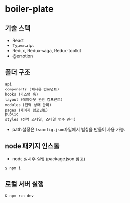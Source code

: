 # boiler-plate

## 기술 스택

-   React
-   Typescript
-   Redux, Redux-saga, Redux-toolkit
-   @emotion

## 폴더 구조

```
api
components (재사용 컴포넌트)
hooks (커스텀 훅)
layout (레이아웃 관련 컴포넌트)
modules (전역 상태 관리)
pages (페이지 컴포넌트)
public
styles (전역 스타일, 스타일 변수 관리)
```

-   path 설정은 `tsconfig.json`파일에서 별칭을 만들어 사용 가능.

## node 패키지 인스톨

-   node 설치후 실행 (package.json 참고)

```
$ npm i
```

## 로컬 서버 실행

```
& npm run dev
```